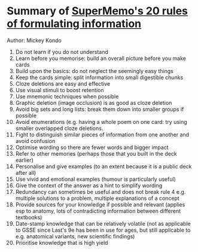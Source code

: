 # Summary of [SuperMemo's 20 rules of formulating information](http://www.supermemo.com/articles/20rules.htm)
Author: Mickey Kondo

1. Do not learn if you do not understand
2. Learn before you memorise: build an overall picture before you make cards
3. Build upon the basics: do not neglect the seemingly easy things
4. Keep the cards simple: split information into small digestible chunks
5. Cloze deletions are easy and effective
6. Use visual stimuli to boost retention
7. Use mnemonic techniques when possible
8. Graphic deletion (image occlusion) is as good as cloze deletion
9. Avoid big sets and long lists: break them down into smaller groups if possible
10. Avoid enumerations (e.g. having a whole poem on one card: try using smaller overlapped cloze deletions.
11. Fight to distinguish similar pieces of information from one another and avoid confusion
12. Optimise wording so there are fewer words and bigger impact
13. Refer to other memories (perhaps those that you built in the deck earlier)
14. Personalise and give examples (to an extent because it is a public deck after all)
15. Use vivid and emotional examples (humour is particularly useful)
16. Give the context of the answer as a hint to simplify wording
17. Redundancy can sometimes be useful and does not break rule 4 e.g. multiple solutions to a problem, multiple explanations of a concept
18. Provide sources for your knowledge if possible and relevant (applies esp to anatomy, lots of contradicting information between different textbooks)
19. Date-stamp knowledge that can be relatively volatile (not as applicable to GSSE since Last's 9e has been in use for ages, but still applicable to e.g. anatomical variants, new scientific findings)
20. Prioritise knowledge that is high yield
